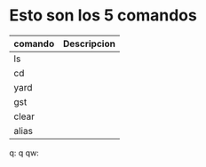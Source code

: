 # Esto son los 5 comandos

| comando        |      Descripcion  |
|----------------|-------------------|
| ls             |                   |             
| cd             |                   |
| yard           |                   |
| gst            |                   |
| clear          |                   |
| alias          |                   |


q:
q
qw:
